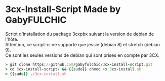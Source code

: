 # 3cx-Install-Script Made by GabyFULCHIC

Script d'installation du package 3cxpbx suivant la version de debian de l'hôte.  
Attention, ce script-ci ne supporte que jessie (debian 8) et stretch (debian 9).  
Ce sont les seules versions de debian qui sont prises en compte par 3CX.  

```ruby  
> git clone https://github.com/gabyfulchic/3cx-install-script.git
> cd 3cx-install-script/ && {{sudo}} chmod +x 3cx-install.sh
> {{sudo}} ./3cx-install.sh
```
